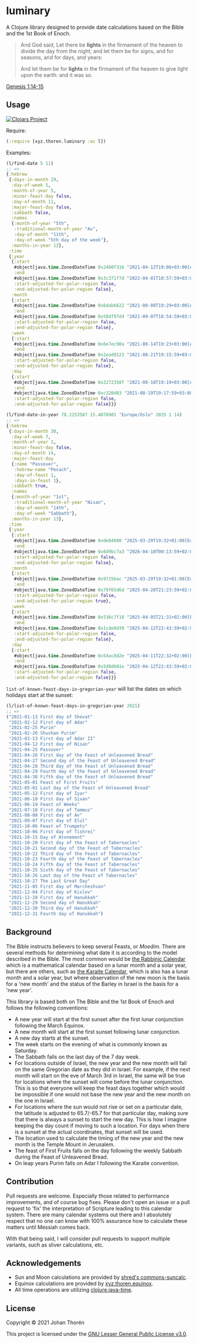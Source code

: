# luminary

A Clojure library designed to provide date calculations based on the Bible and
the 1st Book of Enoch.

> And God said, Let there be **lights** in the firmament of the heaven to divide the day from the night; and let them be for signs, and for seasons, and for days, and years:
>
> And let them be for **lights** in the firmament of the heaven to give light upon the earth: and it was so.

[Genesis 1:14-15](https://www.biblegateway.com/passage/?search=Genesis+1:14-15&version=KJV)

## Usage

[![Clojars Project](https://img.shields.io/clojars/v/xyz.thoren/luminary.svg)](https://clojars.org/xyz.thoren/luminary)

Require:

``` clojure
(:require [xyz.thoren.luminary :as l])
```

Examples:

``` clojure
(l/find-date 5 11)
;; => 
{:hebrew
 {:days-in-month 29,
  :day-of-week 5,
  :month-of-year 5,
  :minor-feast-day false,
  :day-of-month 11,
  :major-feast-day false,
  :sabbath false,
  :names
  {:month-of-year "5th",
   :traditional-month-of-year "Av",
   :day-of-month "11th",
   :day-of-week "5th day of the week"},
  :months-in-year 12},
 :time
 {:year
  {:start
   #object[java.time.ZonedDateTime 0x2460f316 "2021-04-12T19:06+03:00[Asia/Jerusalem]"],
   :end
   #object[java.time.ZonedDateTime 0x3c371f7d "2022-04-01T18:57:59+03:00[Asia/Jerusalem]"],
   :start-adjusted-for-polar-region false,
   :end-adjusted-for-polar-region false},
  :month
  {:start
   #object[java.time.ZonedDateTime 0x6dab6622 "2021-08-08T19:29+03:00[Asia/Jerusalem]"],
   :end
   #object[java.time.ZonedDateTime 0x58df97d4 "2021-09-07T18:54:59+03:00[Asia/Jerusalem]"],
   :start-adjusted-for-polar-region false,
   :end-adjusted-for-polar-region false},
  :week
  {:start
   #object[java.time.ZonedDateTime 0x6e7ec90a "2021-08-14T19:23+03:00[Asia/Jerusalem]"],
   :end
   #object[java.time.ZonedDateTime 0x2ead9123 "2021-08-21T19:15:59+03:00[Asia/Jerusalem]"],
   :start-adjusted-for-polar-region false,
   :end-adjusted-for-polar-region false},
  :day
  {:start
   #object[java.time.ZonedDateTime 0x2272350f "2021-08-18T19:19+03:00[Asia/Jerusalem]"],
   :end
   #object[java.time.ZonedDateTime 0xc320d03 "2021-08-19T19:17:59+03:00[Asia/Jerusalem]"],
   :start-adjusted-for-polar-region false,
   :end-adjusted-for-polar-region false}}}
```

``` clojure
(l/find-date-in-year 78.2253587 15.4878901 "Europe/Oslo" 2025 1 14)
;; => 
{:hebrew
 {:days-in-month 30,
  :day-of-week 7,
  :month-of-year 1,
  :minor-feast-day false,
  :day-of-month 14,
  :major-feast-day
  {:name "Passover",
   :hebrew-name "Pesach",
   :day-of-feast 1,
   :days-in-feast 1},
  :sabbath true,
  :names
  {:month-of-year "1st",
   :traditional-month-of-year "Nisan",
   :day-of-month "14th",
   :day-of-week "Sabbath"},
  :months-in-year 13},
 :time
 {:year
  {:start
   #object[java.time.ZonedDateTime 0xde04680 "2025-03-29T19:32+01:00[Europe/Oslo]"],
   :end
   #object[java.time.ZonedDateTime 0x6d9bc7a3 "2026-04-18T00:13:59+02:00[Europe/Oslo]"],
   :start-adjusted-for-polar-region false,
   :end-adjusted-for-polar-region false},
  :month
  {:start
   #object[java.time.ZonedDateTime 0x9725bac "2025-03-29T19:32+01:00[Europe/Oslo]"],
   :end
   #object[java.time.ZonedDateTime 0x79f65d6d "2025-04-28T21:23:59+02:00[Europe/Oslo]"],
   :start-adjusted-for-polar-region false,
   :end-adjusted-for-polar-region true},
  :week
  {:start
   #object[java.time.ZonedDateTime 0x536c7f18 "2025-04-05T21:31+02:00[Europe/Oslo]"],
   :end
   #object[java.time.ZonedDateTime 0x1cde0d39 "2025-04-12T22:43:59+02:00[Europe/Oslo]"],
   :start-adjusted-for-polar-region false,
   :end-adjusted-for-polar-region false},
  :day
  {:start
   #object[java.time.ZonedDateTime 0x54ac8d2e "2025-04-11T22:32+02:00[Europe/Oslo]"],
   :end
   #object[java.time.ZonedDateTime 0x5d8d601e "2025-04-12T22:43:59+02:00[Europe/Oslo]"],
   :start-adjusted-for-polar-region false,
   :end-adjusted-for-polar-region false}}}
```

`list-of-known-feast-days-in-gregorian-year` will list the dates on which holidays start
at the sunset:
``` clojure
(l/list-of-known-feast-days-in-gregorian-year 2021)
;; => 
("2021-01-13 First day of Shevat"
 "2021-02-12 First day of Adar"
 "2021-02-25 Purim"
 "2021-02-26 Shushan Purim"
 "2021-03-13 First day of Adar II"
 "2021-04-12 First day of Nisan"
 "2021-04-25 Passover"
 "2021-04-26 First day of the Feast of Unleavened Bread"
 "2021-04-27 Second day of the Feast of Unleavened Bread"
 "2021-04-28 Third day of the Feast of Unleavened Bread"
 "2021-04-29 Fourth day of the Feast of Unleavened Bread"
 "2021-04-30 Fifth day of the Feast of Unleavened Bread"
 "2021-05-01 Feast of First Fruits"
 "2021-05-02 Last day of the Feast of Unleavened Bread"
 "2021-05-12 First day of Iyar"
 "2021-06-10 First day of Sivan"
 "2021-06-19 Feast of Weeks"
 "2021-07-10 First day of Tammuz"
 "2021-08-08 First day of Av"
 "2021-09-07 First day of Elul"
 "2021-10-06 Feast of Trumpets"
 "2021-10-06 First day of Tishrei"
 "2021-10-15 Day of Atonement"
 "2021-10-20 First day of the Feast of Tabernacles"
 "2021-10-21 Second day of the Feast of Tabernacles"
 "2021-10-22 Third day of the Feast of Tabernacles"
 "2021-10-23 Fourth day of the Feast of Tabernacles"
 "2021-10-24 Fifth day of the Feast of Tabernacles"
 "2021-10-25 Sixth day of the Feast of Tabernacles"
 "2021-10-26 Last day of the Feast of Tabernacles"
 "2021-10-27 The Last Great Day"
 "2021-11-05 First day of Marcheshvan"
 "2021-12-04 First day of Kislev"
 "2021-12-28 First day of Hanukkah"
 "2021-12-29 Second day of Hanukkah"
 "2021-12-30 Third day of Hanukkah"
 "2021-12-31 Fourth day of Hanukkah")
```

## Background

The Bible instructs believers to keep several Feasts, or *Moedim*. There 
are several methods for determining what date it is according to the model 
described in the Bible. The most common would be 
[the Rabbinic Calendar](https://en.wikipedia.org/wiki/Hebrew_calendar) which 
is a mathematical calendar based on a lunar month and a solar year, but there 
are others, such as 
[the Karaite Calendar](https://en.wikipedia.org/wiki/Hebrew_calendar#Karaite_calendar),
which is also has a lunar month and a solar year, but where observation of the
new moon is the basis for a 'new month' and the status of the Barley in Israel
is the basis for a 'new year'.

This library is based both on The Bible and the 1st Book of Enoch and follows
the following conventions:

- A new year will start at the first sunset after the first lunar conjunction following the March Equinox.
- A new month will start at the first sunset following lunar conjunction.
- A new day starts at the sunset.
- The week starts on the evening of what is commonly known as Saturday.
- The Sabbath falls on the last day of the 7 day week.
- For locations outside of Israel, the new year and the new month will fall on
the same Gregorian date as they did in Israel. For example, if the next month will
start on the eve of March 3rd in Israel, the same will be true for locations where
the sunset will come before the lunar conjunction. This is so that everyone will
keep the feast days together which would be impossible if one would not base the
new year and the new month on the one in Israel.
- For locations where the sun would not rise or set on a particular date, the
latitude is adjusted to 65.7/-65.7 for that particular day, making sure that there
is always a sunset to start the new day. This is how I imagine keeping the day count
if moving to such a location. For days when there is a sunset at the actual coordinates,
that sunset will be used.
- The location used to calculate the timing of the new year and the new month is the
Temple Mount in Jerusalem.
- The feast of First Fruits falls on the day following the weekly Sabbath during
the Feast of Unleavened Bread.
- On leap years Purim falls on Adar I following the Karaite convention.

## Contribution

Pull requests are welcome. Especially those related to performance improvements,
and of course bug fixes. Please don't open an issue or a pull request to 'fix'
the interpretation of Scripture leading to this calendar system. There are many 
calendar systems out there and I absolutely respect that no one can know with
100% assurance how to calculate these matters until Messiah comes back.

With that being said, I will consider pull requests to support multiple variants,
such as sliver calculations, etc.

## Acknowledgements

- Sun and Moon calculations are provided by [shred's commons-suncalc](https://github.com/shred/commons-suncalc).
- Equinox calculations are provided by [xyz.thoren.equinox](https://github.com/johanthoren/equinox).
- All time operations are utilizing [clojure.java-time](https://github.com/dm3/clojure.java-time).

## License

Copyright &copy; 2021 Johan Thorén

This project is licensed under the [GNU Lesser General Public License v3.0][license].

[license]: https://choosealicense.com/licenses/lgpl-3.0
